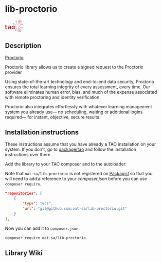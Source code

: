 # lib-proctorio

![TAO Logo](https://github.com/oat-sa/taohub-developer-guide/raw/master/resources/tao-logo.png)




## Description
[Proctorio](https://proctorio.com/)


Proctorio library allows us to create a signed request to the Proctorio provider


Using state-of-the-art technology and end-to-end data security, 
Proctorio ensures the total learning integrity of every assessment, every time. 
Our software eliminates human error, bias, and much of the expense associated with remote proctoring and identity verification.

Proctorio also integrates effortlessly with whatever learning management system you already use— no scheduling, waiting or additional logins required— for instant, objective, secure results.

## Installation instructions

These instructions assume that you have already a TAO installation on your system. If you don't, go to
[package/tao](https://github.com/oat-sa/package-tao) and follow the installation instructions over there.

Add the library to your TAO composer and to the autoloader:

Note that `oat-sa/lib-proctorio` is not registered on [Packagist](https://packagist.org/) so that you will need to add
a reference to your _composer.json_ before you can use `composer require`.
```json
"repositories": [
    {
        "type": "vcs",
        "url": "git@github.com:oat-sa/lib-proctorio.git"
    }
],
```
Now you can add it to `composer.json`:
```bash
composer require oat-sa/lib-proctorio
```
## Library Wiki
